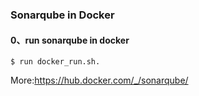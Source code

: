 ### Sonarqube in Docker

#### 0、run sonarqube in docker 

```
$ run docker_run.sh.
```
More:https://hub.docker.com/_/sonarqube/
